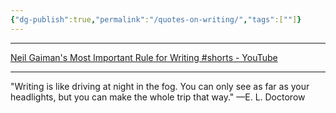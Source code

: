 ```yaml
---
{"dg-publish":true,"permalink":"/quotes-on-writing/","tags":[""]}
---
```


---
[Neil Gaiman's Most Important Rule for Writing #shorts - YouTube](https://www.youtube.com/shorts/XVdmxkFVxB4)

---

"Writing is like driving at night in the fog. You can only see as far as your headlights, but you can make the whole trip that way." —E. L. Doctorow